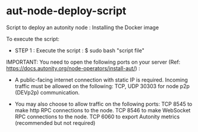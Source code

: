 # aut-node-deploy-script
Script to deploy an autonity node : Installing the Docker image

To execute the script:
 - STEP 1 : Execute the script :
            $ sudo bash "script file"

IMPORTANT: You need to open the following ports on your server (Ref: https://docs.autonity.org/node-operators/install-aut/) :


 - A public-facing internet connection with static IP is required. Incoming traffic must be allowed on the following:
    TCP, UDP 30303 for node p2p (DEVp2p) communication.
    
 - You may also choose to allow traffic on the following ports:
    TCP 8545 to make http RPC connections to the node.
    TCP 8546 to make WebSocket RPC connections to the node.
    TCP 6060 to export Autonity metrics (recommended but not required)
